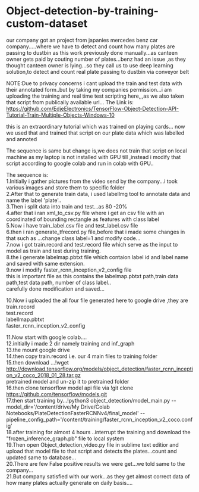 # Object-detection-by-training-custom-dataset

our company got an project from japanies mercedes benz car company.....where we have to detect and count how many plates are passing to dustbin as this work previously done manually...as canteen owner gets paid by couting number of plates...benz had an issue ,as they thought canteen owner is lying...so they call us to use deep learning solution,to detect and count real plate passing to dustbin via conveyor belt

NOTE:Due to privacy concerns i cant upload the train and test data with their annotated form..but by taking my companies permission...i am uploading the training and real time test scripting here,,,as we also taken that script from publically available url...
The Link is:
https://github.com/EdjeElectronics/TensorFlow-Object-Detection-API-Tutorial-Train-Multiple-Objects-Windows-10


this is an extraordinary tutorial which was trained on playing cards...
now we used that and trained that script on our plate data which was labelled and annoted

The sequence is same but change is,we does not train that script on local machine as my laptop is not installed with GPU till ,instead i modify that script according to google colab and run in colab with GPU..

The sequence is:<br>
1.Initially i gather pictures from the video send by the company...i took various images and store them to specific folder<br>
2.After that to generate train data, i used  labellmg tool to annotate data and name the label 'plate'..<br>
3.Then i split data into train and test...as 80 -20%<br>
4.after that i ran xml_to_csv.py file where i get an csv file with an coordinated of bounding rectangle as features with class label<br>
5.Now i have train_label.csv file and test_label.csv file<br>
6.then i ran generate_tfrecord.py file,before that i made some changes in that such as ...change class label=1 and modify code...<br>
7.now i got train.record and test.record file which serve as the input to model as train and test during training.<br>
8.the i generate labelmap.pbtxt file which contaion label id and label name and saved with same extension.<br>
9.now i modify faster_rcnn_inception_v2_config file<br>
this is important file as this contains the labelmap.pbtxt path,train data path,test data path, number of class label..<br>
carefully done modification and saved...<br>

10.Now i uploaded the all four file generated here to google drive ,they are<br>
train.record<br>
test.record<br>
labellmap.pbtxt<br>
faster_rcnn_inception_v2_config<br>

11.Now start with  google colab....<br>
12.initially i made 2 dir namely training and inf_graph<br>
13.the mount google drive<br>
14.then copy train.record i.e. our 4 main files to training folder<br>
15.then download ...!wget http://download.tensorflow.org/models/object_detection/faster_rcnn_inception_v2_coco_2018_01_28.tar.gz<br>
pretrained model and un-zip it to pretrained folder<br>
16.then clone tensorflow model api file via !git clone https://github.com/tensorflow/models.git<br>
17.then start training by...!python3 object_detection/model_main.py --model_dir='/content/drive/My Drive/Colab Notebooks/PlateDetectionFasterRCNNv4/final_model' --pipeline_config_path='/content/training/faster_rcnn_inception_v2_coco.config'<br>
18.after training for almost  4 hours ..interrupt the training and download the "frozen_inference_graph.pb" file to local system<br>
19.Then open Object_detection_video.py file in sublime text editior and upload that model file to that script and detects the plates...count and updated same to database...<br>
20.There are few False positive results we were get...we told same to the company...<br>
21.But company satisfied with our work...as they get almost correct data of how many plates actually generate on daily basis....
